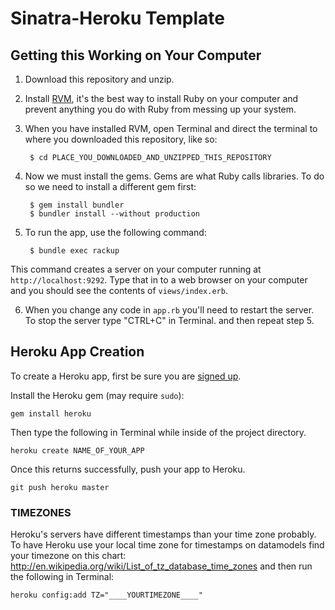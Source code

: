 # Sinatra-Heroku Template

## Getting this Working on Your Computer

1. Download this repository and unzip.

2. Install [RVM](https://rvm.io/rvm/install/), it's the best way to install
Ruby on your computer and prevent anything you do with Ruby from messing up
your system.

3. When you have installed RVM, open Terminal and direct the terminal to where
you downloaded this repository, like so:

        $ cd PLACE_YOU_DOWNLOADED_AND_UNZIPPED_THIS_REPOSITORY

4. Now we must install the gems. Gems are what Ruby calls libraries. To do so
we need to install a different gem first:

        $ gem install bundler
        $ bundler install --without production

5. To run the app, use the following command:

        $ bundle exec rackup

This command creates a server on your computer running at
`http://localhost:9292`. Type that in to a web browser on your computer and you
 should see the contents of `views/index.erb`.

6. When you change any code in `app.rb` you'll need to restart the server.
To stop the server type "CTRL+C" in Terminal. and then repeat step 5.

## Heroku App Creation

To create a Heroku app, first be sure you are [signed up](https://api.heroku.com/signup).

Install the Heroku gem (may require `sudo`):

    gem install heroku

Then type the following in Terminal while inside of the project directory.

    heroku create NAME_OF_YOUR_APP

Once this returns successfully, push your app to Heroku.

    git push heroku master

### TIMEZONES

Heroku's servers have different timestamps than your time zone probably. To have Heroku use your
local time zone for timestamps on datamodels find your timezone on this chart:
http://en.wikipedia.org/wiki/List_of_tz_database_time_zones and then run the following in
Terminal:

    heroku config:add TZ="____YOURTIMEZONE____"
